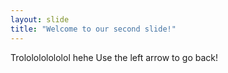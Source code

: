 ```yaml
---
layout: slide
title: "Welcome to our second slide!"
---
```

Trololololololol hehe
Use the left arrow to go back!
